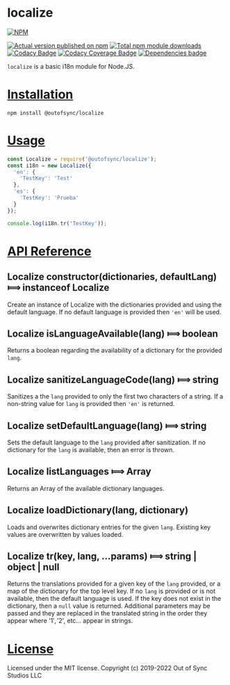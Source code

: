 # localize

[![NPM](https://nodei.co/npm/@outofsync/localize.png?downloads=true)](https://nodei.co/npm/@outofsync/localize/)

[![Actual version published on npm](http://img.shields.io/npm/v/@outofsync/localize.svg)](https://www.npmjs.org/package/@outofsync/localize)
[![Total npm module downloads](http://img.shields.io/npm/dt/@outofsync/localize.svg)](https://www.npmjs.org/package/@outofsync/localize)
[![Codacy Badge](https://app.codacy.com/project/badge/Grade/70cd43a66ab94c5494c98f473a81f960)](https://www.codacy.com/gh/OutOfSyncStudios/localize/dashboard?utm_source=github.com&amp;utm_medium=referral&amp;utm_content=OutOfSyncStudios/localize&amp;utm_campaign=Badge_Grade)
[![Codacy Coverage Badge](https://app.codacy.com/project/badge/Coverage/70cd43a66ab94c5494c98f473a81f960)](https://www.codacy.com/gh/OutOfSyncStudios/localize/dashboard?utm_source=github.com&utm_medium=referral&utm_content=OutOfSyncStudios/localize&utm_campaign=Badge_Coverage)
[![Dependencies badge](https://david-dm.org/OutOfSyncStudios/localize/status.svg)](https://david-dm.org/OutOfSyncStudios/localize?view=list)

`localize` is a basic i18n module for Node.JS.

# [Installation](#installation)
<a name="installation"></a>

```shell
npm install @outofsync/localize
```

# [Usage](#usage)
<a name="usage"></a>

```js
const Localize = require('@outofsync/localize');
const i18n = new Localize({
  'en': {
    'TestKey': 'Test'
  },
  'es': {
    'TestKey': 'Prueba'
  }
});

console.log(i18n.tr('TestKey'));
```

# [API Reference](#api)
<a name="api"></a>

## Localize constructor(dictionaries, defaultLang) &#x27fe; instanceof Localize
Create an instance of Localize with the dictionaries provided and using the default language. If no default language is provided then `'en'` will be used.

## Localize isLanguageAvailable(lang) &#x27fe; boolean
Returns a boolean regarding the availability of a dictionary for the provided `lang`.

## Localize sanitizeLanguageCode(lang) &#x27fe; string
Sanitizes a the `lang` provided to only the first two characters of a string. If a non-string value for `lang` is provided then `'en'` is returned.

## Localize setDefaultLanguage(lang) &#x27fe; string
Sets the default language to the `lang` provided after sanitization. If no dictionary for the `lang` is available, then an error is thrown.

## Localize listLanguages &#x27fe; Array<string>
Returns an Array of the available dictionary languages.

## Localize loadDictionary(lang, dictionary)
Loads and overwrites dictionary entries for the given `lang`. Existing key values are overwritten by values loaded.

## Localize tr(key, lang, ...params) &#x27fe; string | object | null
Returns the translations provided for a given key of the `lang` provided, or a map of the dictionary for the top level key. If no `lang` is provided or is not available, then the default language is used. If the key does not exist in the dictionary, then a `null` value is returned. Additional parameters may be passed and they are replaced in the translated string in the order they appear where '$1', '$2', etc... appear in strings.

# [License](#license)
<a name="license"></a>

Licensed under the MIT license.
Copyright (c) 2019-2022 Out of Sync Studios LLC
